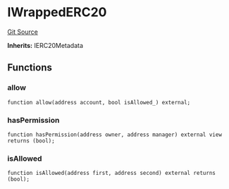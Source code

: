 # IWrappedERC20
[Git Source](https://github.com/larrythecucumber321/protocol/blob/aabf2c9d4120808940fb3be9193cb66ea71ac351/contracts/plugins/assets/compoundv3/IWrappedERC20.sol)

**Inherits:**
IERC20Metadata


## Functions
### allow


```solidity
function allow(address account, bool isAllowed_) external;
```

### hasPermission


```solidity
function hasPermission(address owner, address manager) external view returns (bool);
```

### isAllowed


```solidity
function isAllowed(address first, address second) external returns (bool);
```

